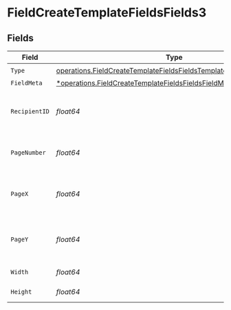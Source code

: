 # FieldCreateTemplateFieldsFields3


## Fields

| Field                                                                                                                                                        | Type                                                                                                                                                         | Required                                                                                                                                                     | Description                                                                                                                                                  |
| ------------------------------------------------------------------------------------------------------------------------------------------------------------ | ------------------------------------------------------------------------------------------------------------------------------------------------------------ | ------------------------------------------------------------------------------------------------------------------------------------------------------------ | ------------------------------------------------------------------------------------------------------------------------------------------------------------ |
| `Type`                                                                                                                                                       | [operations.FieldCreateTemplateFieldsFieldsTemplatesFieldsRequestType](../../models/operations/fieldcreatetemplatefieldsfieldstemplatesfieldsrequesttype.md) | :heavy_check_mark:                                                                                                                                           | N/A                                                                                                                                                          |
| `FieldMeta`                                                                                                                                                  | [*operations.FieldCreateTemplateFieldsFieldsFieldMeta](../../models/operations/fieldcreatetemplatefieldsfieldsfieldmeta.md)                                  | :heavy_minus_sign:                                                                                                                                           | N/A                                                                                                                                                          |
| `RecipientID`                                                                                                                                                | *float64*                                                                                                                                                    | :heavy_check_mark:                                                                                                                                           | The ID of the recipient to create the field for.                                                                                                             |
| `PageNumber`                                                                                                                                                 | *float64*                                                                                                                                                    | :heavy_check_mark:                                                                                                                                           | The page number the field will be on.                                                                                                                        |
| `PageX`                                                                                                                                                      | *float64*                                                                                                                                                    | :heavy_check_mark:                                                                                                                                           | The X coordinate of where the field will be placed.                                                                                                          |
| `PageY`                                                                                                                                                      | *float64*                                                                                                                                                    | :heavy_check_mark:                                                                                                                                           | The Y coordinate of where the field will be placed.                                                                                                          |
| `Width`                                                                                                                                                      | *float64*                                                                                                                                                    | :heavy_check_mark:                                                                                                                                           | The width of the field.                                                                                                                                      |
| `Height`                                                                                                                                                     | *float64*                                                                                                                                                    | :heavy_check_mark:                                                                                                                                           | The height of the field.                                                                                                                                     |